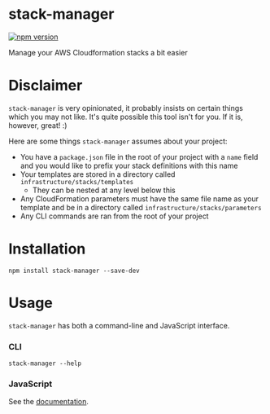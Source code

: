 # stack-manager
[![npm version](https://badge.fury.io/js/stack-manager.svg)](https://badge.fury.io/js/stack-manager)

Manage your AWS Cloudformation stacks a bit easier

# Disclaimer
`stack-manager` is very opinionated, it probably insists on certain
things which you may not like. It's quite possible this tool isn't for
you. If it is, however, great! :)

Here are some things `stack-manager` assumes about your project:
* You have a `package.json` file in the root of your project with a
`name` field and you would like to prefix your stack definitions with
this name
* Your templates are stored in a directory called
`infrastructure/stacks/templates`
  * They can be nested at any level below this
* Any CloudFormation parameters must have the same file name as your template
and be in a directory called `infrastructure/stacks/parameters`
* Any CLI commands are ran from the root of your project

# Installation
`npm install stack-manager --save-dev`

# Usage
`stack-manager` has both a command-line and JavaScript interface.

### CLI
`stack-manager --help`

### JavaScript
See the [documentation](https://alexchesters.github.io/stack-manager/).
